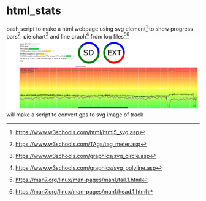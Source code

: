 # html_stats
bash script to make a html webpage using svg element[^2] to show progress bars[^1], pie chart[^3] and line graph[^4] from log files[^5][^6]
![graphs web page](examplepage.jpeg)
will make a script to convert gps to svg image of track

[^1]:https://www.w3schools.com/TAgs/tag_meter.asp
[^2]:https://www.w3schools.com/html/html5_svg.asp
[^3]:https://www.w3schools.com/graphics/svg_circle.asp
[^4]:https://www.w3schools.com/graphics/svg_polyline.asp
[^5]:https://man7.org/linux/man-pages/man1/tail.1.html
[^6]:https://man7.org/linux/man-pages/man1/head.1.html